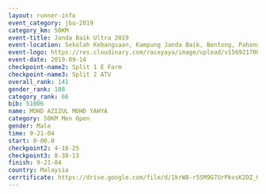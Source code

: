 ```yaml
---
layout: runner-info 
event_category: jbu-2019 
category_km: 50KM 
event-title: Janda Baik Ultra 2019
event-location: Sekolah Kebangsaan, Kampung Janda Baik, Bentong, Pahang, Malaysia 
event-logo: https://res.cloudinary.com/raceyaya/image/upload/v1569217009/logo/janda-baik_vch1pc.jpg 
event-date: 2019-09-14 
checkpoint-name2: Split 1 E Farm 
checkpoint-name3: Split 2 ATV 
overall_rank: 141
gender_rank: 108
category_rank: 66
bib: 51006
name: MOHD AZIZUL MOHD YAHYA
category: 50KM Men Open
gender: Male
time: 9-21-04
start: 0-00.0
checkpoint2: 4-18-25
checkpoint3: 8-38-13
finish: 9-21-04
country: Malaysia
cerrtificate: https://drive.google.com/file/d/1krW8-r5SM9G7UrPkvsK2DZ_Okgo430Az/view?usp=sharing
---
```

